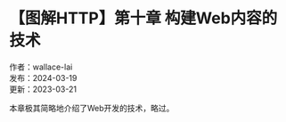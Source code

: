 # 【图解HTTP】第十章 构建Web内容的技术

作者：wallace-lai <br/>
发布：2024-03-19 <br/>
更新：2023-03-21 <br/>

本章极其简略地介绍了Web开发的技术，略过。